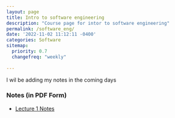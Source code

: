 ```yaml
---
layout: page
title: Intro to software engineering
description: "Course page for intor to software engineering"
permalink: /software_eng/
date: '2022-11-02 11:12:11 -0400'
categories: Software
sitemap:
  priority: 0.7
  changefreq: "weekly"
  
---
```


I wil be adding my notes in the coming days

### Notes (in PDF Form)

* [Lecture 1 Notes](/static/software-notes/Lesson1.pdf)

<!-- ### Useful Links -->

